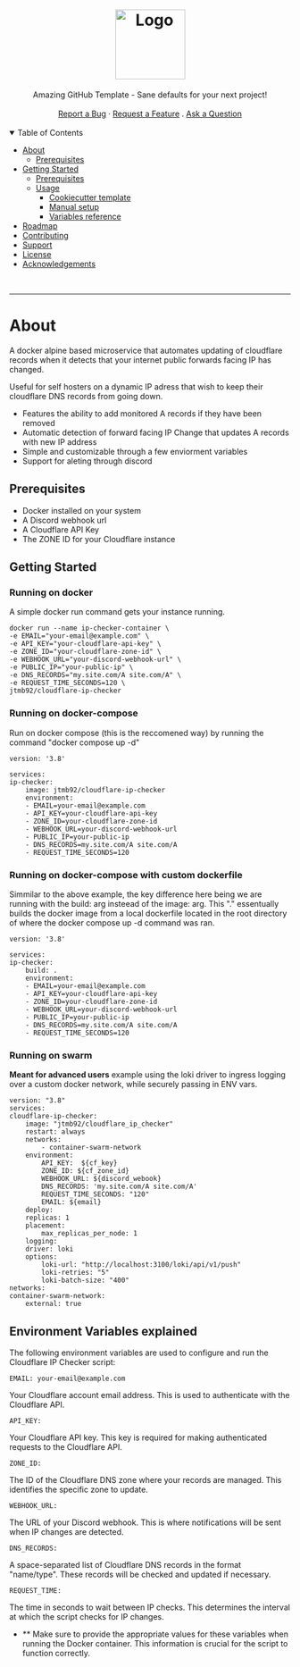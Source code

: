 <h1 align="center">
  <a href="https://github.com/dec0dOS/amazing-github-template">
    <img src="{{cookiecutter.repo_slug}}/docs/images/logo.svg" alt="Logo" width="125" height="125">
  </a>
</h1>

<div align="center">
  Amazing GitHub Template - Sane defaults for your next project!
  <br />
  <br />
  <a href="https://github.com/dec0dOS/amazing-github-template/issues/new?assignees=&labels=bug&template=01_BUG_REPORT.md&title=bug%3A+">Report a Bug</a>
  ·
  <a href="https://github.com/dec0dOS/amazing-github-template/issues/new?assignees=&labels=enhancement&template=02_FEATURE_REQUEST.md&title=feat%3A+">Request a Feature</a>
  .
  <a href="https://github.com/dec0dOS/amazing-github-template/discussions">Ask a Question</a>
</div>
<br>
<details open="open">
<summary>Table of Contents</summary>

- [About](#about)
  - [Prerequisites](#prerequisites)
- [Getting Started](#getting-started)
  - [Prerequisites](#prerequisites)
  - [Usage](#usage)
    - [Cookiecutter template](#cookiecutter-template)
    - [Manual setup](#manual-setup)
    - [Variables reference](#variables-reference)
- [Roadmap](#roadmap)
- [Contributing](#contributing)
- [Support](#support)
- [License](#license)
- [Acknowledgements](#acknowledgements)

</details>
<br>

---

### <h1>About</h1>

A docker alpine based microservice that automates updating of cloudflare records when it detects that your internet public forwards facing IP has changed.

Useful for self hosters on a dynamic IP adress that wish to keep their cloudflare DNS records from going down. 

-  Features the ability to add monitored A records if they have been removed
-  Automatic detection of forward facing IP Change that updates A records with new IP address
-  Simple and customizable through a few enviorment variables
-  Support for aleting through discord

## Prerequisites

- Docker installed on your system
- A Discord webhook url
- A Cloudflare API Key
- The ZONE ID for your Cloudflare instance

### <h2>Getting Started</h2>
### Running on docker
A simple docker run command gets your instance running. 

    docker run --name ip-checker-container \
    -e EMAIL="your-email@example.com" \
    -e API_KEY="your-cloudflare-api-key" \
    -e ZONE_ID="your-cloudflare-zone-id" \
    -e WEBHOOK_URL="your-discord-webhook-url" \
    -e PUBLIC_IP="your-public-ip" \
    -e DNS_RECORDS="my.site.com/A site.com/A" \
    -e REQUEST_TIME_SECONDS=120 \
    jtmb92/cloudflare-ip-checker
### Running on docker-compose
Run on docker compose (this is the reccomened way) by running the command "docker compose up -d"

    version: '3.8'

    services:
    ip-checker:
        image: jtmb92/cloudflare-ip-checker
        environment:
        - EMAIL=your-email@example.com
        - API_KEY=your-cloudflare-api-key
        - ZONE_ID=your-cloudflare-zone-id
        - WEBHOOK_URL=your-discord-webhook-url
        - PUBLIC_IP=your-public-ip
        - DNS_RECORDS=my.site.com/A site.com/A
        - REQUEST_TIME_SECONDS=120

### Running on docker-compose with custom dockerfile
Simmilar to the above example, the key difference here being we are running with the build: arg insteead of the image: arg. 
This "." essentually builds the docker image from a local dockerfile located in the root directory of where the docker compose up -d command was ran.

    version: '3.8'

    services:
    ip-checker:
        build: .
        environment:
        - EMAIL=your-email@example.com
        - API_KEY=your-cloudflare-api-key
        - ZONE_ID=your-cloudflare-zone-id
        - WEBHOOK_URL=your-discord-webhook-url
        - PUBLIC_IP=your-public-ip
        - DNS_RECORDS=my.site.com/A site.com/A
        - REQUEST_TIME_SECONDS=120

### Running on swarm
**Meant for advanced users**
example using the loki driver to ingress logging over a custom docker network, while securely passing in ENV vars.

    version: "3.8"
    services:
    cloudflare-ip-checker:
        image: "jtmb92/cloudflare_ip_checker"
        restart: always
        networks:
            - container-swarm-network
        environment:
            API_KEY:  ${cf_key}
            ZONE_ID: ${cf_zone_id}
            WEBHOOK_URL: ${discord_webook}
            DNS_RECORDS: 'my.site.com/A site.com/A'
            REQUEST_TIME_SECONDS: "120"
            EMAIL: ${email}
        deploy:
        replicas: 1
        placement:
            max_replicas_per_node: 1
        logging:
        driver: loki
        options:
            loki-url: "http://localhost:3100/loki/api/v1/push"
            loki-retries: "5"
            loki-batch-size: "400"
    networks:
    container-swarm-network:
        external: true


## Environment Variables explained

The following environment variables are used to configure and run the Cloudflare IP Checker script:

    EMAIL: your-email@example.com
    
Your Cloudflare account email address. This is used to authenticate with the Cloudflare API.

    API_KEY: 
    
Your Cloudflare API key. This key is required for making authenticated requests to the Cloudflare API.

    ZONE_ID: 
    
The ID of the Cloudflare DNS zone where your records are managed. This identifies the specific zone to update.

    WEBHOOK_URL: 
    
The URL of your Discord webhook. This is where notifications will be sent when IP changes are detected.


    DNS_RECORDS:

 A space-separated list of Cloudflare DNS records in the format "name/type". These records will be checked and updated if necessary.

    REQUEST_TIME: 

The time in seconds to wait between IP checks. This determines the interval at which the script checks for IP changes.

- ** Make sure to provide the appropriate values for these variables when running the Docker container. This information is crucial for the script to function correctly.

